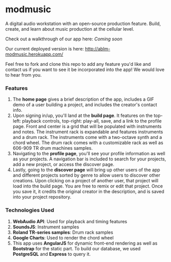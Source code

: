 # modmusic
A digital audio workstation with an open-source production feature. Build, create, and learn about music production at the cellular level.

Check out a walkthrough of our app here: *Coming soon*

Our current deployed version is here: http://ablm-modmusic.herokuapp.com/

Feel free to fork and clone this repo to add any feature you'd like and contact us if you want to see it be incorporated into the app! We would love to hear from you.

### Features
1. The **home page** gives a brief description of the app, includes a GIF demo of a user building a project, and includes the creator's contact info.
2. Upon signing in/up, you'll land at the **build page**. It features on the top-left: playback controls, top-right: play-all, save, and a link to the profile page. Front and center is a grid that will be populated with instruments and notes. The instrument rack is expandable and features instruments and a drum rack. The instruments come with a two-octave synth and a chord wheel. The drum rack comes with a customizable rack as well as 606-909 TR drum machines samples.
3. Navigating to the **profile page**, you'll see your profile information as well as your projects. A navigation bar is included to search for your projects, add a new project, or access the discover page.
4. Lastly, going to the **discover page** will bring up other users of the app and different projects sorted by genre to allow users to discover other creations. Upon clicking on a project of another user, that project will load into the build page. You are free to remix or edit that project. Once you save it, it credits the original creator in the description, and is saved into your project repository.

### Technologies Used
1. **WebAudio API**: Used for playback and timing features
2. **SoundsJS**: Instrument samples
3. **Roland TR-series samples**: Drum rack samples
4. **Google Charts**: Used to render the chord wheel
5. This app uses **AngularJS** for dynamic front-end rendering as well as **Bootstrap** for the static part. To build our database, we used **PostgreSQL** and **Express** to query it.
